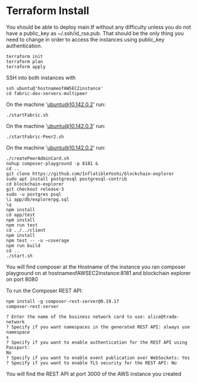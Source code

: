 # Terraform Install

You should be able to deploy main.tf without any difficulty unless you do not have a public_key as ~/.ssh/id_rsa.pub. That should be the only thing you need to change in order to access the instances using public_key authentication.

```
terraform init
terraform plan
terraform apply
```

SSH into both instances with
```
ssh ubuntu@'hostnameofAWSEC2instance'
cd fabric-dev-servers-multipeer
```

On the machine 'ubuntu@10.142.0.2' run:
```
./startFabric.sh
```

On the machine 'ubuntu@10.142.0.3' run:
```
./startFabric-Peer2.sh
```

On the machine 'ubuntu@10.142.0.2' run:
```
./createPeerAdminCard.sh
nohup composer-playground -p 8181 &
cd ..
git clone https://github.com/InflatibleYoshi/blockchain-explorer
sudo apt install postgresql postgresql-contrib
cd blockchain-explorer
git checkout release-3
sudo -u postgres psql
\i app/db/explorerpg.sql
\q
npm install
cd app/test
npm install
npm run test
cd ../../client
npm install
npm test -- -u –coverage
npm run build
cd ..
./start.sh
```


You will find composer at the Hostname of the instance you ran composer playground on at hostnameofAWSEC2instance:8181 and blockchain explorer on port 8080

To run the Composer REST API:
```
npm install -g composer-rest-server@0.19.17
composer-rest-server

? Enter the name of the business network card to use: alice@trade-network
? Specify if you want namespaces in the generated REST API: always use namespace
s
? Specify if you want to enable authentication for the REST API using Passport: 
No
? Specify if you want to enable event publication over WebSockets: Yes
? Specify if you want to enable TLS security for the REST API: No

```
You will find the REST API at port 3000 of the AWS instance you created

